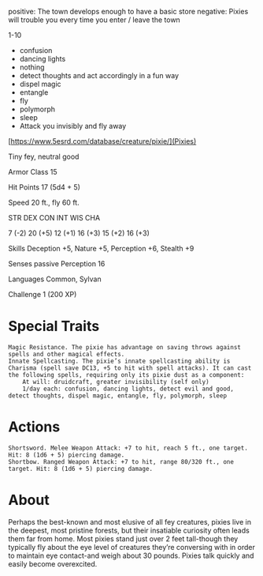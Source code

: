 positive: The town develops enough to have a basic store
negative: Pixies will trouble you every time you enter / leave the town

1-10

* confusion 
* dancing lights
* nothing
* detect thoughts and act accordingly in a fun way
* dispel magic
* entangle
* fly
* polymorph
* sleep
* Attack you invisibly and fly away


[https://www.5esrd.com/database/creature/pixie/](Pixies)

Tiny fey, neutral good

Armor Class 15

Hit Points 17 (5d4 + 5)

Speed 20 ft., fly 60 ft.

STR 	DEX 	CON 	INT 	WIS 	CHA

7 (-2) 	20 (+5) 	12 (+1) 	16 (+3) 	15 (+2) 	16 (+3)

Skills Deception +5, Nature +5, Perception +6, Stealth +9

Senses passive Perception 16

Languages Common, Sylvan

Challenge 1 (200 XP)

# Special Traits

    Magic Resistance. The pixie has advantage on saving throws against spells and other magical effects.
    Innate Spellcasting. The pixie’s innate spellcasting ability is Charisma (spell save DC13, +5 to hit with spell attacks). It can cast the following spells, requiring only its pixie dust as a component:
        At will: druidcraft, greater invisibility (self only)
        1/day each: confusion, dancing lights, detect evil and good, detect thoughts, dispel magic, entangle, fly, polymorph, sleep

# Actions

    Shortsword. Melee Weapon Attack: +7 to hit, reach 5 ft., one target. Hit: 8 (1d6 + 5) piercing damage.
    Shortbow. Ranged Weapon Attack: +7 to hit, range 80/320 ft., one target. Hit: 8 (1d6 + 5) piercing damage.

# About

Perhaps the best-known and most elusive of all fey creatures, pixies live in the deepest, most pristine forests, but their insatiable curiosity often leads them far from home. Most pixies stand just over 2 feet tall-though they typically fly about the eye level of creatures they’re conversing with in order to maintain eye contact-and weigh about 30 pounds. Pixies talk quickly and easily become overexcited.

